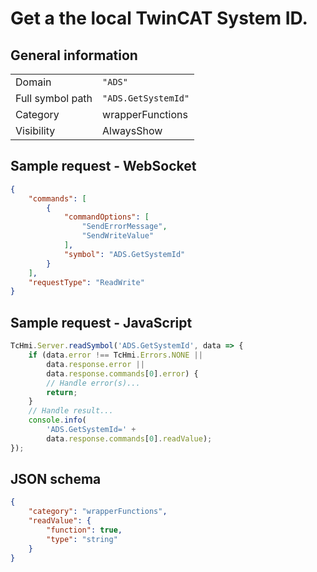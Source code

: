 # Get a the local TwinCAT System ID.

## General information

|  |  |
| - | - |
| Domain | `"ADS"` |
| Full symbol path | `"ADS.GetSystemId"` |
| Category | wrapperFunctions |
| Visibility | AlwaysShow |

## Sample request - WebSocket

```json
{
    "commands": [
        {
            "commandOptions": [
                "SendErrorMessage",
                "SendWriteValue"
            ],
            "symbol": "ADS.GetSystemId"
        }
    ],
    "requestType": "ReadWrite"
}
```

## Sample request - JavaScript

```javascript
TcHmi.Server.readSymbol('ADS.GetSystemId', data => {
    if (data.error !== TcHmi.Errors.NONE ||
        data.response.error ||
        data.response.commands[0].error) {
        // Handle error(s)...
        return;
    }
    // Handle result...
    console.info(
        'ADS.GetSystemId=' +
        data.response.commands[0].readValue);
});
```

## JSON schema

```json
{
    "category": "wrapperFunctions",
    "readValue": {
        "function": true,
        "type": "string"
    }
}
```
